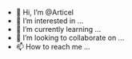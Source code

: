 - 👋 Hi, I’m @Articel
- 👀 I’m interested in ...
- 🌱 I’m currently learning ...
- 💞️ I’m looking to collaborate on ...
- 📫 How to reach me ...

<!---
Articel/Articel is a ✨ special ✨ repository because its `README.md` (this file) appears on your GitHub profile.
You can click the Preview link to take a look at your changes.
--->
